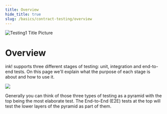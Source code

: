 ```yaml
---
title: Overview
hide_title: true
slug: /basics/contract-testing/overview
---
```


![Testing1 Title Picture](/img/title/testing1.svg)

# Overview

ink! supports three different stages of testing: unit, integration
and end-to-end tests. On this page we'll explain what the purpose
of each stage is about and how to use it.

<img src="/img/testing.png" />

Generally you can think of those three types of testing as a pyramid
with the top being the most elaborate test. The End-to-End (E2E)
tests at the top will test the lower layers of the pyramid as part
of them.
